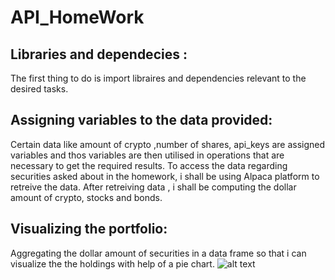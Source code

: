 # API_HomeWork
## Libraries and dependecies :
The first thing to do is import libraires and dependencies relevant to the desired tasks.
## Assigning variables to the data provided:
Certain data like amount of crypto ,number of shares, api_keys are assigned variables and thos variables are then utilised in operations that are necessary to get the required results.
To access the data regarding securities asked about in the homework, i shall be using Alpaca platform to retreive the data.
After retreiving data , i shall be computing the dollar amount of crypto, stocks and bonds.
## Visualizing the portfolio:
Aggregating the dollar amount of securities in a data frame so that i can visualize the the holdings with help of a pie chart.
![alt text](Isolated.png "Pie Chart")

